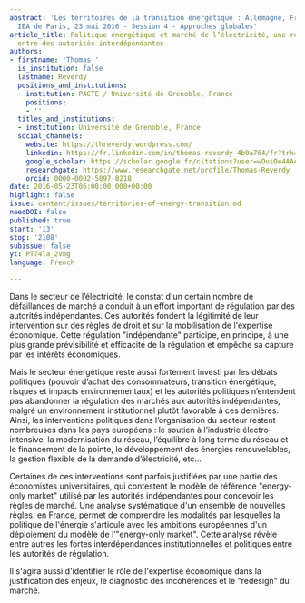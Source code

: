 ```yaml
---
abstract: 'Les territoires de la transition énergétique : Allemagne, France, Royaume-Uni.
  IEA de Paris, 23 mai 2016 - Session 4 - Approches globales'
article_title: Politique énergétique et marché de l’électricité, une régulation distribuée
  entre des autorités interdépendantes
authors:
- firstname: 'Thomas '
  is_institution: false
  lastname: Reverdy
  positions_and_institutions:
  - institution: PACTE / Université de Grenoble, France
    positions:
    - ''
  titles_and_institutions:
  - institution: Université de Grenoble, France
  social_channels:
    website: https://threverdy.wordpress.com/
    linkedin: https://fr.linkedin.com/in/thomas-reverdy-4b0a764/fr?trk=people-guest_people_search-card
    google_scholar: https://scholar.google.fr/citations?user=wOusOe4AAAAJ&hl=fr
    researchgate: https://www.researchgate.net/profile/Thomas-Reverdy
    orcid: 0000-0002-5897-8218
date: 2016-05-23T06:00:00.000+00:00
highlight: false
issue: content/issues/territories-of-energy-transition.md
needDOI: false
published: true
start: '13'
stop: '2108'
subissue: false
yt: PT74la_2Vmg
language: French

---
```

Dans le secteur de l’électricité, le constat d'un certain nombre de défaillances de marché a conduit à un effort important de régulation par des autorités indépendantes. Ces autorités fondent la légitimité de leur intervention sur des règles de droit et sur la mobilisation de l'expertise économique. Cette régulation "indépendante" participe, en principe, à une plus grande prévisibilité et efficacité de la régulation et empêche sa capture par les intérêts économiques. 

Mais le secteur énergétique reste aussi fortement investi par les débats politiques (pouvoir d’achat des consommateurs, transition énergétique, risques et impacts environnementaux) et les autorités politiques n’entendent pas abandonner la régulation des marchés aux autorités indépendantes, malgré un environnement institutionnel plutôt favorable à ces dernières. Ainsi, les interventions politiques dans l’organisation du secteur restent nombreuses dans les pays européens : le soutien à l’industrie électro-intensive, la modernisation du réseau, l’équilibre à long terme du réseau et le financement de la pointe, le développement des énergies renouvelables, la gestion flexible de la demande d’électricité, etc… 

Certaines de ces interventions sont parfois justifiées par une partie des économistes universitaires, qui contestent le modèle de référence "energy-only market" utilisé par les autorités indépendantes pour concevoir les règles de marché. Une analyse systématique d'un ensemble de nouvelles règles, en France, permet de comprendre les modalités par lesquelles la politique de l'énergie s'articule avec les ambitions européennes d'un déploiement du modèle de l’"energy-only market". Cette analyse révèle entre autres les fortes interdépendances institutionnelles et politiques entre les autorités de régulation. 

Il s'agira aussi d'identifier le rôle de l'expertise économique dans la justification des enjeux, le diagnostic des incohérences et le "redesign" du marché.

<Youtube yt="PT74la_2Vmg" caption="Politique énergétique et marché de l’électricité, une régulation distribuée entre des autorités interdépendantes" start="13" stop="2108"></Youtube>